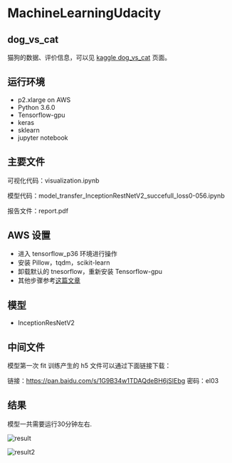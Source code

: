 # MachineLearningUdacity
## dog_vs_cat

猫狗的数据、评价信息，可以见 [kaggle dog_vs_cat](https://www.kaggle.com/c/dogs-vs-cats-redux-kernels-edition) 页面。

## 运行环境
- p2.xlarge on AWS
- Python 3.6.0
- Tensorflow-gpu
- keras
- sklearn
- jupyter notebook

## 主要文件

可视化代码：visualization.ipynb

模型代码：model_transfer_InceptionRestNetV2_succefull_loss0-056.ipynb

报告文件：report.pdf


## AWS 设置

- 进入 tensorflow_p36 环境进行操作
- 安装 Pillow，tqdm，scikit-learn
- 卸载默认的 tnesorflow，重新安装 Tensorflow-gpu
- 其他步骤参考[这篇文章](https://zhuanlan.zhihu.com/p/33176260)

## 模型
- InceptionResNetV2

## 中间文件

模型第一次 fit 训练产生的 h5 文件可以通过下面链接下载：

链接：https://pan.baidu.com/s/1G9B34w1TDAQdeBH6jSIEbg 密码：el03

## 结果

模型一共需要运行30分钟左右.

![result](https://note.youdao.com/yws/public/resource/5ec4832fbee107e8f067dd386dd72a8a/xmlnote/01EBD793AC624717B8E21F8B2C6A8536/21705)

![result2](https://note.youdao.com/yws/public/resource/5ec4832fbee107e8f067dd386dd72a8a/xmlnote/2B8ED995EEE746758A940F1C9CE18A8B/21708)
